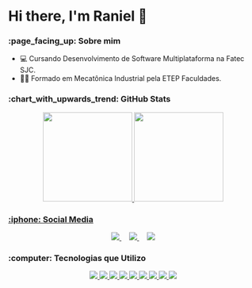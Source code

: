 <h1> Hi there, I'm Raniel 👋 </h1>

<h3>:page_facing_up: Sobre mim </h3>

- 💻 Cursando Desenvolvimento de Software Multiplataforma na Fatec SJC.
- 👨‍🎓 Formado em Mecatônica Industrial pela ETEP Faculdades.

<h3>:chart_with_upwards_trend: GitHub Stats</h3>
<div align="center">
  <a href="https://github.com/Raniel-Santos">
  <img height="180em" src="https://github-readme-stats.vercel.app/api?username=Raniel-Santos&show_icons=true&theme=merko&include_all_commits=true&count_private=true"/>
  <img height="180em" src="https://github-readme-stats.vercel.app/api/top-langs/?username=Raniel-Santos&layout=compact&langs_count=7&theme=merko"/>
</div>

<h3>:iphone: Social Media </h3>
<div align="center">
  <a href="https://www.linkedin.com/in/raniel-santos-204878222/">
  <img src = "https://img.shields.io/badge/LinkedIn-0077B5?style=for-the-badge&logo=linkedin&logoColor=white">
  </a>
   &nbsp;&nbsp;&nbsp;    
  <a href="https://web.facebook.com/raniel.santos.522">
  <img src = "https://img.shields.io/badge/Facebook-1877F2?style=for-the-badge&logo=facebook&logoColor=white">
  </a>
   &nbsp;&nbsp;&nbsp;  
  <a href="mailto:raninho93@gmail.com">
  <img src = "https://img.shields.io/badge/Gmail-D14836?style=for-the-badge&logo=gmail&logoColor=white">
  </a>
  
</div>
    
<h3>:computer: Tecnologias que Utilizo </h3>
<div align="center">
   <a href="https://developer.mozilla.org/pt-BR/docs/Web/HTML">
   <img src="https://img.shields.io/badge/HTML5-151515?style=for-the-badge&logo=html5&logoColor=green">
     
   <a href="https://developer.mozilla.org/pt-BR/docs/Web/CSS">
   <img src="https://img.shields.io/badge/CSS3-151515?style=for-the-badge&logo=css3&logoColor=green">
   
   <a href="https://developer.mozilla.org/pt-BR/docs/Web/JavaScript">
   <img src="https://img.shields.io/badge/JavaScript-151515?style=for-the-badge&logo=javascript&logoColor=green">
 
   <a href="https://flask.palletsprojects.com/en/2.0.x/">
   <img src="https://img.shields.io/badge/Flask-151515?style=for-the-badge&logo=flask&logoColor=green">
     
   <a href="https://www.python.org/">
   <img src="https://img.shields.io/badge/Python-151515?style=for-the-badge&logo=python&logoColor=green">
     
   <a href="https://www.mysql.com/">
   <img src="https://img.shields.io/badge/MySQL-151515?style=for-the-badge&logo=mysql&logoColor=green">
   
   <a href="https://nodejs.org/pt-br/">
   <img src="https://img.shields.io/badge/Node.js-151515?style=for-the-badge&logo=nodedotjs&logoColor=green">
     
   <a href="https://pt-br.reactjs.org">
   <img src="https://img.shields.io/badge/React-151515?style=for-the-badge&logo=react&logoColor=green">
     
   <a href="https://www.typescriptlang.org/pt/">
   <img src="https://img.shields.io/badge/TypeScript-151515?style=for-the-badge&logo=typescript&logoColor=green">
   
</div>

 


<!--
**Raniel-Santos/Raniel-Santos** is a ✨ _special_ ✨ repository because its `README.md` (this file) appears on your GitHub profile.

Here are some ideas to get you started:

- 🔭 I’m currently working on ...
- 🌱 I’m currently learning ...
- 👯 I’m looking to collaborate on ...
- 🤔 I’m looking for help with ...
- 💬 Ask me about ...
- 📫 How to reach me: ...
- 😄 Pronouns: ...
- ⚡ Fun fact: ...
-->
